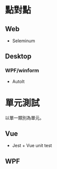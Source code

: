 # 點對點
## Web
* Seleminum

## Desktop
### WPF/winform
* AutoIt

# 單元測試
以單一類別為單元。
## Vue
* Jest + Vue unit test

## WPF